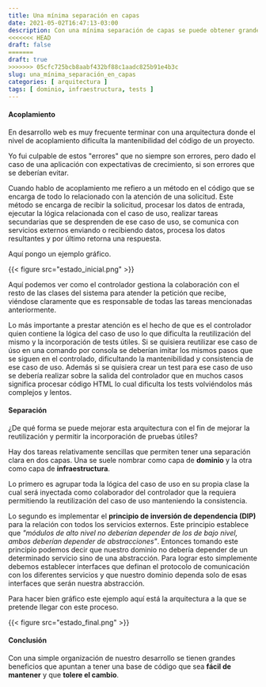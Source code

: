 ```yaml
---
title: Una mínima separación en capas
date: 2021-05-02T16:47:13-03:00
description: Con una mínima separación de capas se puede obtener grandes beneficios
<<<<<<< HEAD
draft: false
=======
draft: true
>>>>>>> 05cfc725bcb8aabf432bf88c1aadc825b91e4b3c
slug: una_mínima_separación_en_capas
categories: [ arquitectura ]
tags: [ dominio, infraestructura, tests ]
---
```


#### Acoplamiento
En desarrollo web es muy frecuente terminar con una arquitectura donde el nivel de acoplamiento dificulta la mantenibilidad del código de un proyecto.

Yo fui culpable de estos "errores" que no siempre son errores, pero dado el caso de una aplicación con expectativas de crecimiento, si son errores que se deberían evitar.

Cuando hablo de acoplamiento me refiero a un método en el código que se encarga de todo lo relacionado con la atención de una solicitud. Este método se encarga de recibir la solicitud, procesar los datos de entrada, ejecutar la lógica relacionada con el caso de uso, realizar tareas secundarias que se desprenden de ese caso de uso, se comunica con servicios externos enviando o recibiendo datos, procesa los datos resultantes y por último retorna una respuesta.

Aquí pongo un ejemplo gráfico.

{{< figure src="estado_inicial.png" >}}

Aquí podemos ver como el controlador gestiona la colaboración con el resto de las clases del sistema para atender la petición que recibe, viéndose claramente que es responsable de todas las tareas mencionadas anteriormente.

Lo más importante a prestar atención es el hecho de que es el controlador quien contiene la lógica del caso de uso lo que dificulta la reutilización del mismo y la incorporación de tests útiles. Si se quisiera reutilizar ese caso de úso en una comando por consola se deberían imitar los mismos pasos que se siguen en el controlado, dificultando la mantenibilidad y consistencia de ese caso de uso. Además si se quisiera crear un test para ese caso de uso se debería realizar sobre la salida del controlador que en muchos casos significa procesar código HTML lo cual dificulta los tests volviéndolos más complejos y lentos.


#### Separación

¿De qué forma se puede mejorar esta arquitectura con el fin de mejorar la reutilización y permitir la incorporación de pruebas útiles?

Hay dos tareas relativamente sencillas que permiten tener una separación clara en dos capas. Una se suele nombrar como capa de **dominio** y la otra como capa de **infraestructura**.

Lo primero es agrupar toda la lógica del caso de uso en su propia clase la cual será inyectada como colaborador del controlador que la requiera permitiendo la reutilización del caso de uso manteniendo la consistencia.

Lo segundo es implementar el **principio de inversión de dependencia (DIP)** para la relación con todos los servicios externos. Este principio establece que *"módulos de alto nivel no deberían depender de los de bajo nivel, ambos deberían depender de abstracciones"*. Entonces tomando este principio podemos decir que nuestro dominio no debería depender de un determinado servicio sino de una abstracción. Para lograr esto simplemente debemos establecer interfaces que definan el protocolo de comunicación con los diferentes servicios y que nuestro dominio dependa solo de esas interfaces que serán nuestra abstracción.

Para hacer bien gráfico este ejemplo aquí está la arquitectura a la que se pretende llegar con este proceso.

{{< figure src="estado_final.png" >}}

#### Conclusión

Con una simple organización de nuestro desarrollo se tienen grandes beneficios que apuntan a tener una base de código que sea **fácil de mantener** y que **tolere el cambio**.
